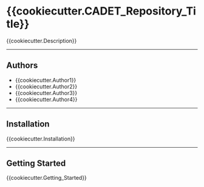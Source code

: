 # {{cookiecutter.CADET_Repository_Title}}

{{cookiecutter.Description}}

---

## Authors

* {{cookiecutter.Author1}}
* {{cookiecutter.Author2}}
* {{cookiecutter.Author3}}
* {{cookiecutter.Author4}}
---

## Installation

{{cookiecutter.Installation}}

---

## Getting Started

{{cookiecutter.Getting_Started}}